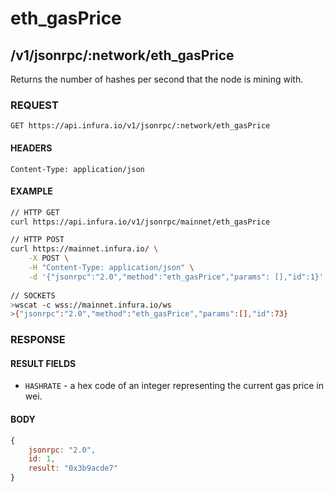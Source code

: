# eth_gasPrice

## /v1/jsonrpc/:network/eth_gasPrice

Returns the number of hashes per second that the node is mining with.

### REQUEST

`GET https://api.infura.io/v1/jsonrpc/:network/eth_gasPrice`

#### HEADERS

`Content-Type: application/json`

#### EXAMPLE
```bash
// HTTP GET
curl https://api.infura.io/v1/jsonrpc/mainnet/eth_gasPrice

// HTTP POST
curl https://mainnet.infura.io/ \
    -X POST \
    -H "Content-Type: application/json" \
    -d '{"jsonrpc":"2.0","method":"eth_gasPrice","params": [],"id":1}'
    
// SOCKETS
>wscat -c wss://mainnet.infura.io/ws 
>{"jsonrpc":"2.0","method":"eth_gasPrice","params":[],"id":73}
```

### RESPONSE

#### RESULT FIELDS
- `HASHRATE` - a hex code of an integer representing the current gas price in wei.

#### BODY

```js
{
    jsonrpc: "2.0",
    id: 1,
    result: "0x3b9acde7"
}
```
